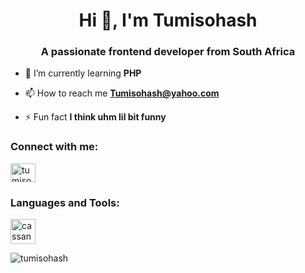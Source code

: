 <h1 align="center">Hi 👋, I'm Tumisohash</h1>
<h3 align="center">A passionate frontend developer from South Africa</h3>

- 🌱 I’m currently learning **PHP**

- 📫 How to reach me **Tumisohash@yahoo.com**

- ⚡ Fun fact **I think uhm lil bit funny**

<h3 align="left">Connect with me:</h3>
<p align="left">
<a href="https://fb.com/tumiso holiqtears" target="blank"><img align="center" src="https://raw.githubusercontent.com/rahuldkjain/github-profile-readme-generator/master/src/images/icons/Social/facebook.svg" alt="tumiso holiqtears" height="30" width="40" /></a>
</p>

<h3 align="left">Languages and Tools:</h3>
<p align="left"> <a href="https://cassandra.apache.org/" target="_blank"> <img src="https://www.vectorlogo.zone/logos/apache_cassandra/apache_cassandra-icon.svg" alt="cassandra" width="40" height="40"/> </a> </p>

<p><img align="center" src="https://github-readme-stats.vercel.app/api/top-langs?username=tumisohash&show_icons=true&locale=en&layout=compact" alt="tumisohash" /></p>
